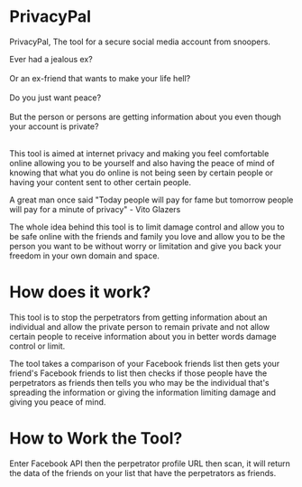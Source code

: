# PrivacyPal
PrivacyPal, The tool for a secure social media account from snoopers.

Ever had a jealous ex?<br></br>
Or an ex-friend that wants to make your life hell?<br></br>
Do you just want peace?<br></br>
But the person or persons are getting information about you even though your account is private?<br></br>

This tool is aimed at internet privacy and making you feel comfortable online allowing you to be yourself and also having the peace of mind of knowing that what you do online is not being seen by certain people or having your content sent to other certain people.

A great man once said "Today people will pay for fame but tomorrow people will pay for a minute of privacy" - Vito Glazers

The whole idea behind this tool is to limit damage control and allow you to be safe online with the friends and family you love and allow you to be the person you want to be without worry or limitation and give you back your freedom in your own domain and space.

# How does it work?
This tool is to stop the perpetrators from getting information about an individual and allow the private person to remain private and not allow certain people to receive information about you in better words damage control or limit.

The tool takes a comparison of your Facebook friends list then gets your friend's Facebook friends to list then checks if those people have the perpetrators as friends then tells you who may be the individual that's spreading the information or giving the information limiting damage and giving you peace of mind.


# How to Work the Tool?
Enter Facebook API then the perpetrator profile URL then scan, it will return the data of the friends on your list that have the perpetrators as friends.
